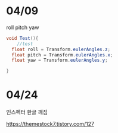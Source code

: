 # 04/09

roll pitch yaw

```cs
void Test(){
    //test
  float roll = Transform.eulerAngles.z;
  float pitch = Transform.eulerAngles.x;
  float yaw = Transform.eulerAngles.y;

}
```

# 04/24

인스펙터 한글 깨짐

https://themestock7.tistory.com/127
